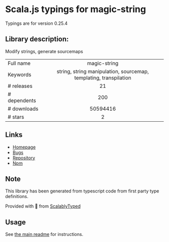 
# Scala.js typings for magic-string

Typings are for version 0.25.4

## Library description:
Modify strings, generate sourcemaps

|                    |                 |
| ------------------ | :-------------: |
| Full name          | magic-string |
| Keywords           | string, string manipulation, sourcemap, templating, transpilation |
| # releases         | 21 |
| # dependents       | 200 |
| # downloads        | 50594416 |
| # stars            | 2 |

## Links
- [Homepage](https://github.com/rich-harris/magic-string#readme)
- [Bugs](https://github.com/rich-harris/magic-string/issues)
- [Repository](https://github.com/rich-harris/magic-string)
- [Npm](https://www.npmjs.com/package/magic-string)
    


## Note
This library has been generated from typescript code from first party type definitions.

Provided with :purple_heart: from [ScalablyTyped](https://github.com/oyvindberg/ScalablyTyped)

## Usage
See [the main readme](../../readme.md) for instructions.


